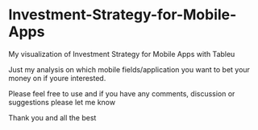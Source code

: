 # Investment-Strategy-for-Mobile-Apps
My visualization of Investment Strategy for Mobile Apps with Tableu

Just my analysis on which mobile fields/application you want to bet your money on if youre interested.

Please feel free to use and if you have any comments, discussion or suggestions please let me know

Thank you and all the best
